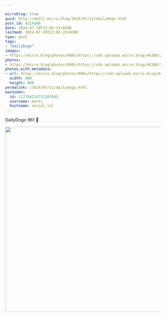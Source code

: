 ```yaml
---

microblog: true
guid: http://matti.micro.blog/2024/07/11/dailydogo.html
post_id: 4214368
date: 2024-07-10T23:02:21+0200
lastmod: 2024-07-10T23:02:22+0200
type: post
tags:
- "DailyDogo"
images:
- https://micro.blog/photos/600x/https://cdn.uploads.micro.blog/44388/2024/8be77009576044458a67167bf8d64efd.jpg
photos:
- https://micro.blog/photos/600x/https://cdn.uploads.micro.blog/44388/2024/8be77009576044458a67167bf8d64efd.jpg
photos_with_metadata:
- url: https://micro.blog/photos/600x/https://cdn.uploads.micro.blog/44388/2024/8be77009576044458a67167bf8d64efd.jpg
  width: 600
  height: 800
permalink: /2024/07/11/dailydogo.html
mastodon:
  id: 112764214731387645
  username: matti
  hostname: social.lol
---
```

DailyDogo 961 🐶

<img src="/media/uploads/2024/8be77009576044458a67167bf8d64efd.jpg" width="600" alt="" />
